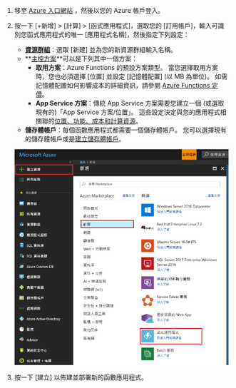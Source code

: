 
1. 移至 [Azure 入口網站](https://portal.azure.com) ，然後以您的 Azure 帳戶登入。

2. 按一下 [+新增]  >  [計算]  >  [函式應用程式]，選取您的 [訂用帳戶]，輸入可識別您函式應用程式的唯一 [應用程式名稱]，然後指定下列設定：
   
   * **[資源群組](../articles/azure-resource-manager/resource-group-overview.md)**：選取 [新建] 並為您的新資源群組輸入名稱。 
   * **[主控方案](../articles/app-service/azure-web-sites-web-hosting-plans-in-depth-overview.md)**可以是下列其中一個方案： 
     * **取用方案**：Azure Functions 的預設方案類型。 當您選擇取用方案時，您也必須選擇 [位置] 並設定 [記憶體配置] \(以 MB 為單位)。 如需記憶體配置如何影響成本的詳細資訊，請參閱 [Azure Functions 定價](https://azure.microsoft.com/pricing/details/functions/)。 
     * **App Service 方案**：傳統 App Service 方案需要您建立一個 (或選取現有的)「App Service 方案/位置」。 這些設定決定與您的應用程式相關聯的[位置、功能、成本和計算資源](https://azure.microsoft.com/pricing/details/app-service/)。  
   * **儲存體帳戶**：每個函數應用程式都需要一個儲存體帳戶。 您可以選擇現有的儲存體帳戶或是[建立儲存體帳戶](../articles/storage/storage-create-storage-account.md#create-a-storage-account)。 
     
    ![在 Azure 入口網站中建立函式應用程式](./media/functions-create-function-app-portal/function-app-create-flow.png)

3. 按一下 [建立] 以佈建並部署新的函數應用程式。  
